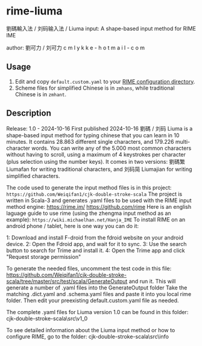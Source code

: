 # rime-liuma
劉碼輸入法 / 刘码输入法 / Liuma input: A shape-based input method for RIME IME

author: 劉可力 / 刘可力 c m l y k k e - h o t m a i l - c o m

## Usage
1. Edit and copy `default.custom.yaml` to your [RIME configuration directory](https://github.com/rime/home/wiki/RimeWithSchemata#rime-%E4%B8%AD%E7%9A%84%E6%95%B8%E6%93%9A%E6%96%87%E4%BB%B6%E5%88%86%E4%BD%88%E5%8F%8A%E4%BD%9C%E7%94%A8).
2. Scheme files for simplified Chinese is in `zmhans`, while traditional Chinese is in `zmhant`.

## Description
Release: 1.0 - 2024-10-16
First published 2024-10-16
劉碼 / 刘码 Liuma is a shape-based input method for typing chinese that you can learn in 10 minutes.
It contains 28.863 different single characters, and 179.226 multi-character words.
You can write any of the 5.000 most common characters without having to scroll,
using a maximum of 4 keystrokes per character (plus selection using the number keys).
It comes in two versions:
劉碼繁 Liumafan for writing traditional characters, and
刘码简 Liumajian for writing simplified characters.

The code used to generate the input method files is in this project: 
`https://github.com/Weiqifan1/cjk-double-stroke-scala`
The project is written in Scala-3 and generates .yaml files to be used with the 
RIME input method engine: 
https://rime.im/
https://github.com/rime
Here is an english laguage guide to use rime (using the zhengma input method as an example):
`https://wiki.michaelhan.net/Hanja_IME`
To install RIME on an android phone / tablet, here is one way you can do it:

1: Download and install F-droid from the fdroid website on your android device.
2: Open the Fdroid app, and wait for it to sync.
3: Use the search button to search for Trime and install it.
4: Open the Trime app and click "Request storage permission"


To generate the needed files, uncomment the 
test code in this file:
https://github.com/Weiqifan1/cjk-double-stroke-scala/tree/master/src/test/scala/GenerateOutput
and run it. 
This will generate a number of .yaml files into the GenerateOutput folder
Take the matching .dict.yaml and .schema.yaml files and paste it 
into you local rime folder. Then edit your preexisting default.custom.yaml
file as needed.

The complete .yaml files for Liuma version 1.0 can be found in this folder:
cjk-double-stroke-scala\src\v1_0

To see detailed information about the Liuma input method or how to configure RIME, 
go to the folder:
cjk-double-stroke-scala\src\info

